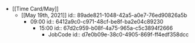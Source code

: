 - [[Time Card/May]]
	 - [[May 19th, 2021]]
id:: 89ade821-1048-42a5-a0e7-76ed90826a5b
		 - 09:00
id:: 6412a9c0-c971-48cf-be8f-ba2e04c89230
			 - 15:00
id:: 67d2c959-b08f-4a75-965a-c5c3894f2666
				 - JobCode
id:: d7e0b09e-38c0-4905-869f-ff4edf358dcc
